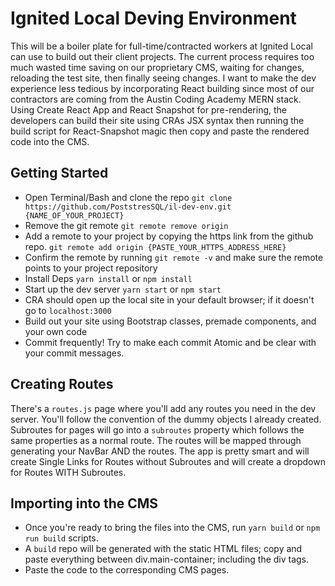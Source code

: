 # Ignited Local Deving Environment

This will be a boiler plate for full-time/contracted workers at Ignited Local can use to build out their client projects. The current process requires too much wasted time saving on our proprietary CMS, waiting for changes, reloading the test site, then finally seeing changes. I want to make the dev experience less tedious by incorporating React building since most of our contractors are coming from the Austin Coding Academy MERN stack. Using Create React App and React Snapshot for pre-rendering, the developers can build their site using CRAs JSX syntax then running the build script for React-Snapshot magic then copy and paste the rendered code into the CMS.

## Getting Started

- Open Terminal/Bash and clone the repo `git clone https://github.com/PoststresSQL/il-dev-env.git {NAME_OF_YOUR_PROJECT}`
- Remove the git remote `git remote remove origin`
- Add a remote to your project by copying the https link from the github repo. `git remote add origin {PASTE_YOUR_HTTPS_ADDRESS_HERE}`
- Confirm the remote by running `git remote -v` and make sure the remote points to your project repository
- Install Deps `yarn install` or `npm install`
- Start up the dev server `yarn start` or `npm start`
- CRA should open up the local site in your default browser; if it doesn't go to `localhost:3000`
- Build out your site using Bootstrap classes, premade components, and your own code
- Commit frequently! Try to make each commit Atomic and be clear with your commit messages.

## Creating Routes

There's a `routes.js` page where you'll add any routes you need in the dev server. You'll follow the convention of the dummy objects I already created. Subroutes for pages will go into a `subroutes` property which follows the same properties as a normal route. The routes will be mapped through generating your NavBar AND the routes. The app is pretty smart and will create Single Links for Routes without Subroutes and will create a dropdown for Routes WITH Subroutes.

## Importing into the CMS

- Once you're ready to bring the files into the CMS, run `yarn build` or `npm run build` scripts.
- A `build` repo will be generated with the static HTML files; copy and paste everything between div.main-container; including the div tags.
- Paste the code to the corresponding CMS pages.
